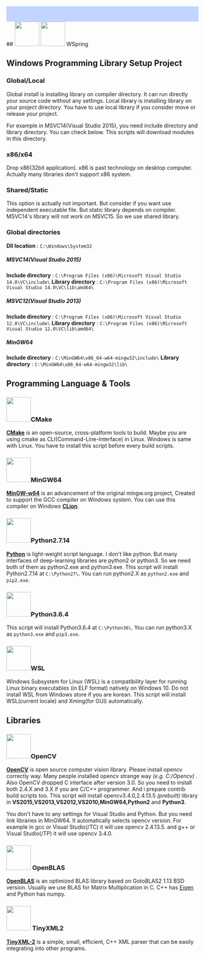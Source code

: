 <div style="background-color:rgba(103, 153, 255, 0.4); text-align:left; padding:20px 20px 20px 20px;">

</div>
## <img src="http://i65.tinypic.com/241uzhc.png" width="64"> <img src="http://i65.tinypic.com/2a95tdy.png" width="64"> WSpring 

## Windows Programming Library Setup Project

### Global/Local

Global install is installing library on compiler directory. It can run directly your source code without any settings.
Local library is installing library on your project directory. You have to use local library if you consider move or release your project.

For example in MSVC14(Visual Studio 2015), you need include directory and library directory. You can check below. This scripts will download modules in this directory.

### x86/x64
Drop x86(32bit application). x86 is past technology on desktop computer.
Actually many libraries don't support x86 system.

### Shared/Static

This option is actually not important. But consider if you want use independent executable file. 
But static library depends on compiler. MSVC14's library will not work on MSVC15.
So we use shared library.
### Global directories
**Dll location** : `C:\Windows\System32`
##### MSVC14(Visual Studio 2015)
**Include directory** : `C:\Program Files (x86)\Microsoft Visual Studio 14.0\VC\include\`
**Library directory** : `C:\Program Files (x86)\Microsoft Visual Studio 14.0\VC\lib\amd64\`
##### MSVC12(Visual Studio 2013)
**Include directory** : `C:\Program Files (x86)\Microsoft Visual Studio 12.0\VC\include\`
**Library directory** : `C:\Program Files (x86)\Microsoft Visual Studio 12.0\VC\lib\amd64\`
##### MinGW64
**Include directory** : `C:\MinGW64\x86_64-w64-mingw32\include\`
**Library directory** : `C:\MinGW64\x86_64-w64-mingw32\lib\`


## Programming Language & Tools
### <img src="http://i64.tinypic.com/2qmzon4.png" width="64">CMake
**[CMake](https://cmake.org/)** is an open-source, cross-platform tools to build. Maybe you are using cmake as CLI(Command-Line-Interface) in Linux. Windows is same with Linux.
You have to install this script before every build scripts.
### <img src="http://i68.tinypic.com/15axee.png" width="64">MinGW64
**[MinGW-w64](https://mingw-w64.org/doku.php)** is an advancement of the original mingw.org project, Created to support the GCC compiler on Windows system. You can use this compiler on Windows **[CLion](https://www.jetbrains.com/clion/)**.
### <img src="http://i67.tinypic.com/2dcd7x0.png" width="64">Python2.7.14
**[Python](https://www.python.org/)** is light-weight script language. I don't like python. But many interfaces of deep-learning libraries are python2 or python3. So we need both of them as python2.exe and python3.exe.
This script will install Python2.7.14 at `C:\Python27\`.
You can run python2.X as `python2.exe` and `pip2.exe`.
### <img src="http://i65.tinypic.com/r1klsl.png" width="64">Python3.6.4
This script will install Python3.6.4 at `C:\Python36\`.
You can run python3.X as `python3.exe` and `pip3.exe`.
### <img src="https://i.imgur.com/KOubi5z.png" width="64">WSL
Windows Subsystem for Linux (WSL) is a compatibility layer for running Linux binary executables (in ELF format) natively on Windows 10.
Do not install WSL from Windows store if you are korean.
This script will install WSL(current locale) and Xming(for GUI) automatically.




## Libraries

### <img src="http://i64.tinypic.com/4hcxp3.png" width="64">OpenCV
**[OpenCV](https://opencv.org/)** is open source computer vision library. Please install opencv correctly way. Many people installed opencv strange way *(e.g. C:/Opencv)* . Also OpenCV dropped C interface after version 3.0. So you need to install both 2.4.X and 3.X if you are C/C++ programmer. And i prepare contrib build scripts too.
This script will install opencv3.4.0,2.4.13.5 *(prebuilt)* library in **VS2015,VS2013,VS2012,VS2010,MinGW64,Python2** and **Python3**.

You don't have to any settings for Visual Studio and Python. But you need link libraries in MinGW64.
It automatically selects opencv version. For example in gcc or Visual Studio(/TC) it will use opencv 2.4.13.5. and g++ or Visual Studio(/TP) it will use opencv 3.4.0.


### <img src="http://i67.tinypic.com/33ua5p3.png" width="64"> OpenBLAS
**[OpenBLAS](http://www.openblas.net/)** is an optimized BLAS library based on GotoBLAS2 1.13 BSD version. Usually we use BLAS for Matrix Multiplication in C. C++ has [Eigen](eigen.tuxfamily.org/) and Python has numpy.


### <img src="http://i63.tinypic.com/14cqwx3.png" width="64"> TinyXML2
**[TinyXML-2](http://www.grinninglizard.com/tinyxml2/)** is a simple, small, efficient, C++ XML parser that can be easily integrating into other programs.